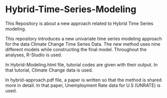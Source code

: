 
# Hybrid-Time-Series-Modeling
This Repository is about a new approach related to Hybrid Time Series modeling.

This repository introduces a new univariate time series modeling approach for the data Climate Change Time Series Data. The new method uses nine different models while constructing the final model. Throughout the analyses, R-Studio is used.

In Hybrid-Modeling.html file, tutorial codes are given with their output. In that tutorial, Climate Change data is used.

In hybrid-approach.pdf file, a paper is written so that the method is shared more in detail. In that paper, Unemployment Rate data for U.S (UNRATE) is used.

